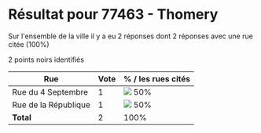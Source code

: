 # Résultat pour 77463 - Thomery

Sur l'ensemble de la ville il y a eu 2 réponses dont 2 réponses avec une rue citée (100%)

2 points noirs identifiés

| Rue | Vote | % / les rues cités|
|-----|------|-------------------|
| Rue du 4 Septembre | 1 | <img src="../../img/bar_50.gif" />&nbsp;50%|
| Rue de la République | 1 | <img src="../../img/bar_50.gif" />&nbsp;50%|
| **Total** | 2 | 100%|
